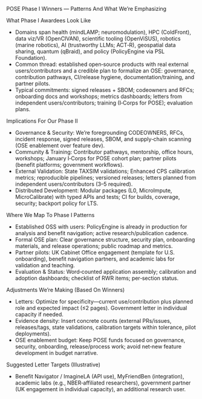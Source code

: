 POSE Phase I Winners — Patterns And What We’re Emphasizing

What Phase I Awardees Look Like
- Domains span health (mindLAMP; neuromodulation), HPC (ColdFront), data viz/VR (OpenCIVAN), scientific tooling (OpenViSUS), robotics (marine robotics), AI (trustworthy LLMs; ACT‑R), geospatial data sharing, quantum (qBraid), and policy (PolicyEngine via PSL Foundation).
- Common thread: established open‑source products with real external users/contributors and a credible plan to formalize an OSE: governance, contribution pathways, CI/release hygiene, documentation/training, and partner pilots.
- Typical commitments: signed releases + SBOM; codeowners and RFCs; onboarding docs and workshops; metrics dashboards; letters from independent users/contributors; training (I‑Corps for POSE); evaluation plans.

Implications For Our Phase II
- Governance & Security: We’re foregrounding CODEOWNERS, RFCs, incident response, signed releases, SBOM, and supply‑chain scanning (OSE enablement over feature dev).
- Community & Training: Contributor pathways, mentorship, office hours, workshops; January I‑Corps for POSE cohort plan; partner pilots (benefit platforms; government workflows).
- External Validation: State TAXSIM validations; Enhanced CPS calibration metrics; reproducible pipelines; versioned releases; letters planned from independent users/contributors (3–5 required).
- Distributed Development: Modular packages (L0, MicroImpute, MicroCalibrate) with typed APIs and tests; CI for builds, coverage, security; backport policy for LTS.

Where We Map To Phase I Patterns
- Established OSS with users: PolicyEngine is already in production for analysis and benefit navigation; active research/publication cadence.
- Formal OSE plan: Clear governance structure, security plan, onboarding materials, and release operations; public roadmap and metrics.
- Partner pilots: UK Cabinet Office engagement (template for U.S. onboarding), benefit navigation partners, and academic labs for validation and teaching.
- Evaluation & Status: Word‑counted application assembly; calibration and adoption dashboards; checklist of RWR items; per‑section status.

Adjustments We’re Making (Based On Winners)
- Letters: Optimize for specificity—current use/contribution plus planned role and expected impact (≤2 pages). Government letter in individual capacity if needed.
- Evidence density: Insert concrete counts (external PRs/issues, releases/tags, state validations, calibration targets within tolerance, pilot deployments).
- OSE enablement budget: Keep POSE funds focused on governance, security, onboarding, release/process work; avoid net‑new feature development in budget narrative.

Suggested Letter Targets (Illustrative)
- Benefit Navigator / ImagineLA (API use), MyFriendBen (integration), academic labs (e.g., NBER‑affiliated researchers), government partner (UK engagement in individual capacity), an additional research user.

